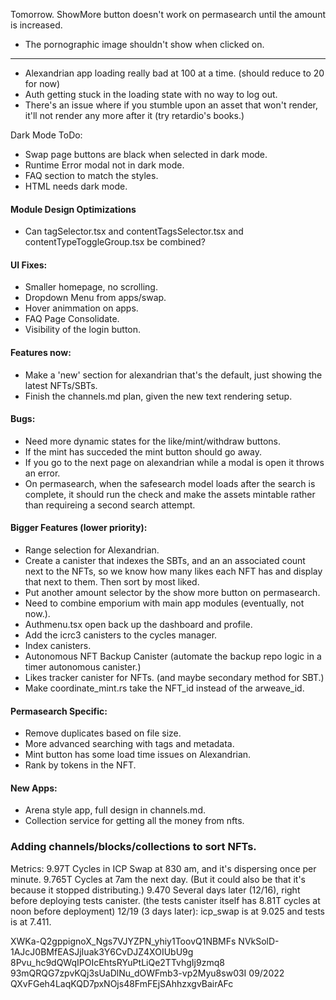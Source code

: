 Tomorrow. ShowMore button doesn't work on permasearch until the amount is increased.
- The pornographic image shouldn't show when clicked on.


****
- Alexandrian app loading really bad at 100 at a time. (should reduce to 20 for now)
- Auth getting stuck in the loading state with no way to log out.
- There's an issue where if you stumble upon an asset that won't render, it'll not render any more after it (try retardio's books.)


Dark Mode ToDo:
- Swap page buttons are black when selected in dark mode.
- Runtime Error modal not in dark mode.
- FAQ section to match the styles.
- HTML needs dark mode.










#### Module Design Optimizations
- Can tagSelector.tsx and contentTagsSelector.tsx and contentTypeToggleGroup.tsx be combined?













#### UI Fixes:
- Smaller homepage, no scrolling.
- Dropdown Menu from apps/swap.
- Hover animmation on apps.
- FAQ Page Consolidate.
- Visibility of the login button.



#### Features now:
- Make a 'new' section for alexandrian that's the default, just showing the latest NFTs/SBTs.
- Finish the channels.md plan, given the new text rendering setup.


#### Bugs:
- Need more dynamic states for the like/mint/withdraw buttons.
- If the mint has succeded the mint button should go away.
- If you go to the next page on alexandrian while a modal is open it throws an error.
- On permasearch, when the safesearch model loads after the search is complete, it should run the check and make the assets mintable rather than requireing a second search attempt.

#### Bigger Features (lower priority):
- Range selection for Alexandrian.
- Create a canister that indexes the SBTs, and an an associated count next to the NFTs, so we know how many likes each NFT has and display that next to them. Then sort by most liked.
- Put another amount selector by the show more button on permasearch.
- Need to combine emporium with main app modules (eventually, not now.).
- Authmenu.tsx open back up the dashboard and profile.
- Add the icrc3 canisters to the cycles manager.
- Index canisters.
- Autonomous NFT Backup Canister (automate the backup repo logic in a timer autonomous canister.)
- Likes tracker canister for NFTs. (and maybe secondary method for SBT.)
- Make coordinate_mint.rs take the NFT_id instead of the arweave_id.

#### Permasearch Specific:

- Remove duplicates based on file size.
- More advanced searching with tags and metadata.
- Mint button has some load time issues on Alexandrian.
- Rank by tokens in the NFT.


#### New Apps:
- Arena style app, full design in channels.md.
- Collection service for getting all the money from nfts.




















### Adding channels/blocks/collections to sort NFTs.

Metrics: 
9.97T Cycles in ICP Swap at 830 am, and it's dispersing once per minute.
9.765T Cycles at 7am the next day. (But it could also be that it's because it stopped distributing.)
9.470 Several days later (12/16), right before deploying tests canister. (the tests canister itself has 8.81T cycles at noon before deployment)
12/19 (3 days later): icp_swap is at 9.025 and tests is at 7.411.


XWKa-Q2gppignoX_Ngs7VJYZPN_yhiy1ToovQ1NBMFs
NVkSolD-1AJcJ0BMfEASJjIuak3Y6CvDJZ4XOIUbU9g
8Pvu_hc9dQWqIPOIcEhtsRYuPtLiQe2TTvhgIj9zmq8 
93mQRQG7zpvKQj3sUaDlNu_dOWFmb3-vp2Myu8sw03I  09/2022
QXvFGeh4LaqKQD7pxNOjs48FmFEjSAhhzxgvBairAFc







